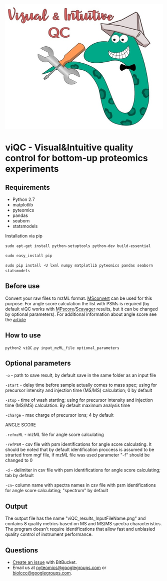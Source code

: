 ![Image](example.jpg)

viQC - Visual&Intuitive quality control for bottom-up proteomics experiments
===========================================================================================


Requirements
------------
- Python 2.7
- matplotlib
- pyteomics
- pandas
- seaborn 
- statsmodels

Installation via pip 

``sudo apt-get install python-setuptools python-dev build-essential``

``sudo easy_install pip``

``sudo pip install -U lxml numpy matplotlib pyteomics pandas seaborn statsmodels ``

Before use
----------

Convert your raw files to mzML format. [MSconvert](<http://proteowizard.sourceforge.net/projects.html>) can be used for this purpose. 
For angle score calculation the list with PSMs is required (by default viQC works with [MPscore](<https://bitbucket.org/markmipt/mp-score>)/[Scavager](<https://bitbucket.org/markmipt/scavager>) results, but it can be changed by optional parameters). 
For additional information about angle score see the [article](<https://www.sciencedirect.com/science/article/pii/S138738061730146X>)

How to use
----------
    
``python2 viQC.py input_mzML_file optional_parameters ``


Optional parameters 
----------

``-o`` - path to save result, by default save in the same folder as an input file

``-start`` - delay time before sample actually comes to mass spec; using for precursor intensity and injection time (MS/MS) calculation; 0 by default

``-stop`` - time of wash starting; using for precursor intensity and injection time (MS/MS) calculation. By default maximum analysis time

``-charge`` - max charge of precursor ions; 4 by default

ANGLE SCORE 

``-refmzML`` - mzML file for angle score calculating

``-refPSM`` - csv file with psm identifications for angle score calculating. It should be noted that by default identification proccess is assumed to be strarted from mgf file, if mzML file was used parameter "-f" should be changed to 0 

``-d`` - delimiter in csv file with psm identifications for angle score calculating; tab by default

``-cn``- column name with spectra names in csv file with psm identifications for angle score calculating; "spectrum" by default


Output 
------
The output file has the name "viQC_results_InputFileName.png" and contains 8 quality metrics based on MS and MS/MS spectra characteristics. 
The program doesn't require identifications that allow fast and unbiasied quality control of instrument performance.  




Questions
---------
- [Create an issue](<https://bitbucket.org/lisavetasol/viqc/issues>) with BitBucket.
- Email us at pyteomics@googlegroups.com or biolccc@googlegroups.com.
